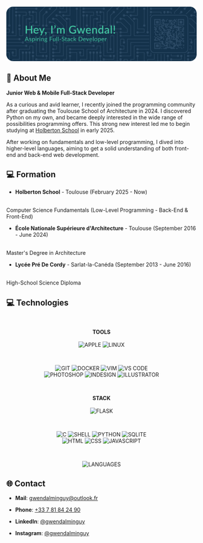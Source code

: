 ![HEADER](./images/graphics/header.png)

## 💫 About Me

**Junior Web & Mobile Full-Stack Developer**

As a curious and avid learner, I recently joined the programming community after graduating the Toulouse School of Architecture in 2024. I discovered Python on my own, and became deeply interested in the wide range of possibilities programming offers. This strong new interest led me to begin studying at [Holberton School](https://www.holbertonschool.com) in early 2025.

After working on fundamentals and low-level programming, I dived into higher-level languages, aiming to get a solid understanding of both front-end and back-end web development.

## 💻 Formation

- **Holberton School** - Toulouse (February 2025 - Now)
<br>
Computer Science Fundamentals (Low-Level Programming - Back-End & Front-End)

- **École Nationale Supérieure d'Architecture** - Toulouse (September 2016 - June 2024)
<br>
Master's Degree in Architecture

- **Lycée Pré De Cordy** - Sarlat-la-Canéda (September 2013 - June 2016)
<br>
High-School Science Diploma

## 💻 Technologies

<br>
<p align="center">
    <b>TOOLS</b>
    <br><br>
    <img src="https://img.shields.io/badge/APPLE-000000?style=for-the-badge&logo=apple&logoColor=white" alt="APPLE">
    <img src="https://img.shields.io/badge/LINUX-FCC624?style=for-the-badge&logo=linux&logoColor=black" alt="LINUX">
</p>

<br>
<p align="center">
    <img src="https://img.shields.io/badge/GIT-F05032?logo=git&logoColor=white&style=for-the-badge" alt="GIT">
    <img src="https://img.shields.io/badge/DOCKER-2496ED?logo=docker&logoColor=white&style=for-the-badge" alt="DOCKER">
    <img src="https://img.shields.io/badge/VIM-019733?logo=vim&logoColor=white&style=for-the-badge" alt="VIM">
    <img src="https://img.shields.io/badge/VS CODE-007ACC?logo=vscode&logoColor=white&style=for-the-badge" alt="VS CODE">
    <br>
    <img src="https://img.shields.io/badge/PHOTOSHOP-3C327B?logo=photoshop&logoColor=white&style=for-the-badge" alt="PHOTOSHOP">
    <img src="https://img.shields.io/badge/INDESIGN-E749A0?logo=indesign&logoColor=white&style=for-the-badge" alt="INDESIGN">
    <img src="https://img.shields.io/badge/ILLUSTRATOR-945C04?logo=illustrator&logoColor=white&style=for-the-badge" alt="ILLUSTRATOR">
</p>

<br>
<p align="center">
    <b>STACK</b>
    <br><br>
    <img src="https://img.shields.io/badge/Flask-419696?style=for-the-badge&logo=flask&logoColor=white" alt="FLASK">
</p>

<br>
<p align="center">
    <img src="https://img.shields.io/badge/C-00599C?style=for-the-badge&logo=c&logoColor=white" alt="C">
    <img src="https://img.shields.io/badge/SHELL-333333?style=for-the-badge&logo=gnu-bash&logoColor=white" alt="SHELL">
    <img src="https://img.shields.io/badge/PYTHON-3776AB?style=for-the-badge&logo=python&logoColor=white" alt="PYTHON">
    <img src="https://img.shields.io/badge/SQLITE-144863?style=for-the-badge&logo=sqlite&logoColor=white" alt="SQLITE">
    <br>
    <img src="https://img.shields.io/badge/HTML-E34f26?style=for-the-badge&logo=html5&logoColor=white" alt="HTML">
    <img src="https://img.shields.io/badge/CSS-CC6699?style=for-the-badge&logo=css&logoColor=white" alt="CSS">
    <img src="https://img.shields.io/badge/JAVASCRIPT-F7DF1E?style=for-the-badge&logo=javascript&logoColor=black" alt="JAVASCRIPT">
</p>

<br>
<p align="center">
    <img src="https://github-readme-stats.vercel.app/api/top-langs/?username=gwendalminguy&layout=compact&bg_color=00000000&hide_border=true&hide_title=true&hide=shaderlab&include_all_commits=true" alt="LANGUAGES">
</p>

## 🌐 Contact

- **Mail**: [gwendalminguy@outlook.fr](mailto:gwendalminguy@outlook.fr)

- **Phone**: [+33 7 81 84 24 90](tel:+781842490)

- **LinkedIn**: [@gwendalminguy](https://www.linkedin.com/in/gwendalminguy)

- **Instagram**: [@gwendalminguy](https://www.instagram.com/gwendalminguy)
